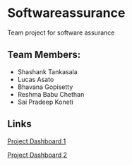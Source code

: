 # Softwareassurance
Team project for software assurance

## Team Members:

- Shashank Tankasala
- Lucas Asato
- Bhavana Gopisetty
- Reshma Babu Chethan
- Sai Pradeep Koneti


## Links

[Project Dashboard 1](https://github.com/pradeepkoneti/Softwareassurance/projects/1)

[Project Dashboard 2](https://github.com/pradeepkoneti/Softwareassurance/projects/3)


